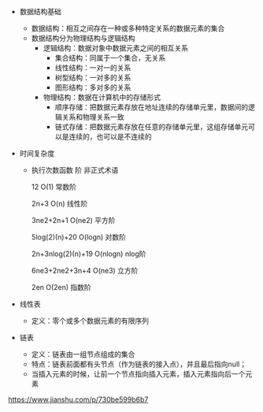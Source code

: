 - 数据结构基础

  - 数据结构：相互之间存在一种或多种特定关系的数据元素的集合
  - 数据结构分为物理结构与逻辑结构
    - 逻辑结构：数据对象中数据元素之间的相互关系
      - 集合结构：同属于一个集合，无关系
      - 线性结构：一对一的关系
      - 树型结构：一对多的关系
      - 图形结构：多对多的关系
    - 物理结构：数据在计算机中的存储形式
      - 顺序存储：把数据元素存放在地址连续的存储单元里，数据间的逻辑关系和物理关系一致
      - 链式存储：把数据元素存放在任意的存储单元里，这组存储单元可以是连续的，也可以是不连续的

- 时间复杂度

  - 执行次数函数                 阶                      非正式术语

    12                          O(1)                       常数阶

    2n+3                        O(n)                       线性阶

    3ne2+2n+1                  O(ne2)                      平方阶

    5log(2)(n)+20              O(logn)                     对数阶

    2n+3nlog(2)(n)+19          O(nlogn)                    nlog阶

    6ne3+2ne2+3n+4             O(ne3)                      立方阶
    
    2en                        O(2en)                      指数阶

- 线性表
  - 定义：零个或多个数据元素的有限序列



- 链表
  - 定义：链表由一组节点组成的集合
  - 特点：链表前面都有头节点（作为链表的接入点），并且最后指向null；
  - 当插入元素的时候，让前一个节点指向插入元素，插入元素指向后一个元素

https://www.jianshu.com/p/730be599b6b7